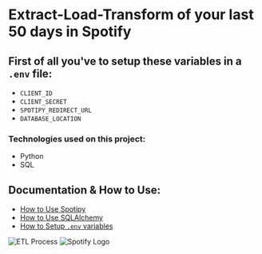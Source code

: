 # Extract-Load-Transform of your last 50 days in Spotify

## First of all you've to setup these variables in a `.env` file:
- `CLIENT_ID`
- `CLIENT_SECRET`
- `SPOTIPY_REDIRECT_URL`
- `DATABASE_LOCATION`

### Technologies used on this project:
- Python
- SQL

## Documentation & How to Use:
- [How to Use Spotipy](https://spotipy.readthedocs.io/en/2.22.1/)
- [How to Use SQLAlchemy](https://docs.sqlalchemy.org/en/20/orm/quickstart.html)
- [How to Setup `.env` variables](https://simpleisbetterthancomplex.com/2015/11/26/package-of-the-week-python-decouple.html)

![ETL Process](https://github.com/liampertile/ETL-Project/assets/112728308/0bcf72c9-f241-46ef-9e96-a7715cf2ea67)
![Spotify Logo](https://github.com/liampertile/ETL-Project/assets/112728308/1d2aeac8-eb39-4736-8ea9-cf5a834d0242)
